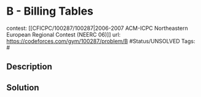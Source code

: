 # B - Billing Tables

contest: [[CFICPC/100287/100287|2006-2007 ACM-ICPC Northeastern European Regional Contest (NEERC 06)]]
url: https://codeforces.com/gym/100287/problem/B
#Status/UNSOLVED
Tags: #

## Description

## Solution


